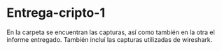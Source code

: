 # Entrega-cripto-1

En la carpeta se encuentran las capturas, así como también en la otra el informe entregado. También incluí las capturas utilizadas de wireshark.
